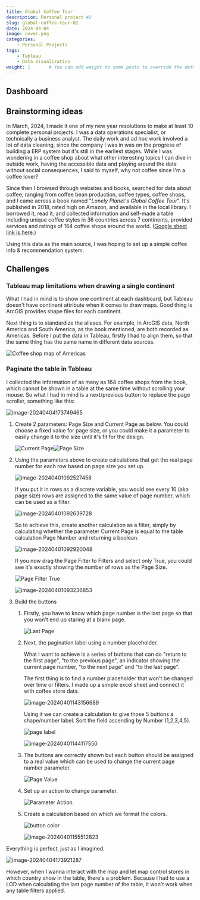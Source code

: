 ```yaml
---
title: Global Coffee Tour
description: Personal project #2
slug: global-coffee-tour-02
date: 2024-04-04
image: cover.png
categories:
    - Personal Projects
tags:
    - Tableau
    - Data Visualization
weight: 1       # You can add weight to some posts to override the default sorting (date descending)
---
```

## Dashboard

## Brainstorming ideas

In March, 2024, I made it one of my new year resolutions to make at least 10 complete personal projects. I was a data operations specialist, or technically a business analyst. The daily work and ad hoc work involved a lot of data cleaning, since the company I was in was on the progress of building a ERP system but it's still in the earliest stages. While I was wondering in a coffee shop about what other interesting topics I can dive in outside work, having the accessible data and playing around the data without social consequences, I said to myself, why not coffee since I'm a coffee lover?

Since then I browsed through websites and books, searched for data about coffee, ranging from coffee bean production, coffee types, coffee shops, and I came across a book named "*Lonely Planet's Global Coffee Tour*". It's published in 2018, rated high on Amazon, and available in the local library. I borrowed it, read it, and collected information and self-made a table including unique coffee styles in 36 countries across 7 continents, provided services and ratings of 164 coffee shops around the world. ([Google sheet link is here](https://docs.google.com/spreadsheets/d/1L81u0-yGyPNaKl_bZnY8OKhvM4T0b7e2Z52gGJGsGx4/edit?usp=sharing).)

Using this data as the main source, I was hoping to set up a simple coffee info & recommendation system.

## Challenges

### Tableau map limitations when drawing a single continent

What I had in mind is to show one continent at each dashboard, but Tableau doesn't have continent attribute when it comes to draw maps. Good thing is ArcGIS provides shape files for each continent.

Next thing is to standardize the aliases. For example, in ArcGIS data, North America and South America, as the book mentioned, are both recorded as Americas. Before I put the data in Tableau, firstly I had to align them, so that the same thing has the same name in different data sources.

![Coffee shop map of Americas](image-20240331231149117.png)

### Paginate the table in Tableau

I collected the information of as many as 164 coffee shops from the book, which cannot be shown in a table at the same time without scrolling your mouse. So what I had in mind is a next/previous button to replace the page scroller, something like this:

![image-20240404173749465](image-20240404173749465.png)

1. Create 2 parameters: Page Size and Current Page as below. You could choose a fixed value for page size, or you could make it a parameter to easily change it to the size until it's fit for the design.

   ![Current Page](image-20240331231818577.png)![Page Size](image-20240401091531503.png)
2. Using the parameters above to create calculations that get the real page number for each row based on page size you set up.

   ![image-20240401092527458](image-20240401092527458.png)

   If you put it in rows as a discrete variable, you would see every 10 (aka page size) rows are assigned to the same value of page number, which can be used as a filter.

   ![image-20240401092639728](image-20240401092639728.png)

   So to achieve this, create another calculation as a filter, simply by calculating whether the parameter Current Page is equal to the table calculation Page Number and returning a boolean.

   ![image-20240401092920048](image-20240401092920048.png)

   If you now drag the Page Filter to Filters and select only True, you could see it's exactly showing the number of rows as the Page Size.

   ![Page Filter True](image-20240401093201531.png)

   ![image-20240401093236853](image-20240401093236853.png)
3. Build the buttons

   1. Firstly, you have to know which page number is the last page so that you won't end up staring at a blank page.

      ![Last Page](image-20240401093412741.png)
   2. Next, the pagination label using a number placeholder.

      What I want to achieve is a series of buttons that can do "return to the first page", "to the previous page", an indicator showing the current page number, "to the next page" and "to the last page".

      The first thing is to find a number placeholder that won't be changed over time or filters. I made up a simple excel sheet and connect it with coffee store data.

      ![image-20240401143156689](image-20240401143156689.png)

      Using it we can create a calculation to give those 5 buttons a shape/number label. Sort the field ascending by Number (1,2,3,4,5).

      ![page label](image-20240401143057909.png)

      ![image-20240401144117550](image-20240401144117550.png)
   3. The buttons are correctly shown but each button should be assigned to a real value which can be used to change the current page number parameter.

      ![Page Value](image-20240401150638763.png)
   4. Set up an action to change parameter.

      ![Parameter Action](image-20240401150602264.png)
   5. Create a calculation based on which we format the colors.

      ![button color](image-20240401155422224.png)

      ![image-20240401155512823](image-20240401155512823.png)

Everything is perfect, just as I imagined.

![image-20240404173921287](image-20240404173921287.png)

However, when I wanna interact with the map and let map control stores in which country show in the table, there's a problem. Because I had to use a LOD when calculating the last page number of the table, it won't work when any table filters applied.
